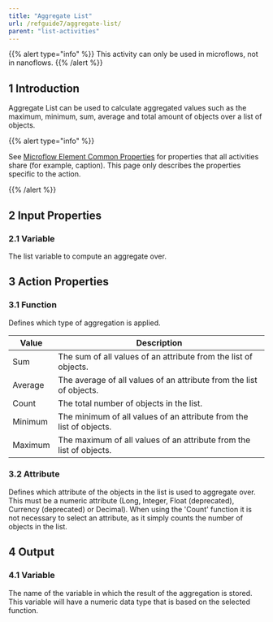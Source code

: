 ```yaml
---
title: "Aggregate List"
url: /refguide7/aggregate-list/
parent: "list-activities"
---
```


{{% alert type="info" %}}
This activity can only be used in microflows, not in nanoflows.
{{% /alert %}}

## 1 Introduction

Aggregate List can be used to calculate aggregated values such as the maximum, minimum, sum, average and total amount of objects over a list of objects.

{{% alert type="info" %}}

See [Microflow Element Common Properties](microflow-element-common-properties) for properties that all activities share (for example, caption). This page only describes the properties specific to the action.

{{% /alert %}}

## 2 Input Properties

### 2.1 Variable

The list variable to compute an aggregate over.

## 3 Action Properties

### 3.1 Function

Defines which type of aggregation is applied.

| Value | Description |
| --- | --- |
| Sum | The sum of all values of an attribute from the list of objects. |
| Average | The average of all values of an attribute from the list of objects. |
| Count | The total number of objects in the list. |
| Minimum | The minimum of all values of an attribute from the list of objects. |
| Maximum | The maximum of all values of an attribute from the list of objects. |

### 3.2 Attribute

Defines which attribute of the objects in the list is used to aggregate over. This must be a numeric attribute (Long, Integer, Float (deprecated), Currency (deprecated) or Decimal). When using the 'Count' function it is not necessary to select an attribute, as it simply counts the number of objects in the list.

## 4 Output

### 4.1 Variable

The name of the variable in which the result of the aggregation is stored. This variable will have a numeric data type that is based on the selected function.
